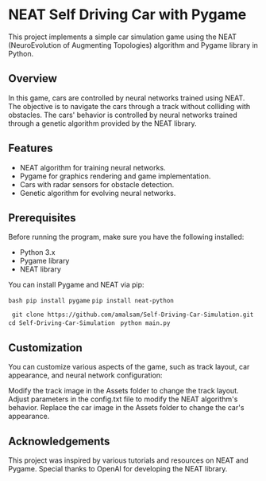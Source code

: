 # NEAT Self Driving Car with Pygame

This project implements a simple car simulation game using the NEAT (NeuroEvolution of Augmenting Topologies) algorithm and Pygame library in Python.

## Overview

In this game, cars are controlled by neural networks trained using NEAT. The objective is to navigate the cars through a track without colliding with obstacles. The cars' behavior is controlled by neural networks trained through a genetic algorithm provided by the NEAT library.

## Features

- NEAT algorithm for training neural networks.
- Pygame for graphics rendering and game implementation.
- Cars with radar sensors for obstacle detection.
- Genetic algorithm for evolving neural networks.

## Prerequisites

Before running the program, make sure you have the following installed:

- Python 3.x
- Pygame library
- NEAT library

You can install Pygame and NEAT via pip:

```bash pip install pygame```
```pip install neat-python```


``` git clone https://github.com/amalsam/Self-Driving-Car-Simulation.git```
```cd Self-Driving-Car-Simulation ```
```python main.py```



## Customization
You can customize various aspects of the game, such as track layout, car appearance, and neural network configuration:

Modify the track image in the Assets folder to change the track layout.
Adjust parameters in the config.txt file to modify the NEAT algorithm's behavior.
Replace the car image in the Assets folder to change the car's appearance.

## Acknowledgements
This project was inspired by various tutorials and resources on NEAT and Pygame.
Special thanks to OpenAI for developing the NEAT library.
